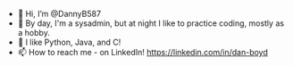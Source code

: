 - 👋 Hi, I’m @DannyB587
- 👀 By day, I'm a sysadmin, but at night I like to practice coding, mostly as a hobby.
- 🌱 I like Python, Java, and C!
- 📫 How to reach me - on LinkedIn! https://linkedin.com/in/dan-boyd

<!---
DannyB587/DannyB587 is a ✨ special ✨ repository because its `README.md` (this file) appears on your GitHub profile.
You can click the Preview link to take a look at your changes.
--->
